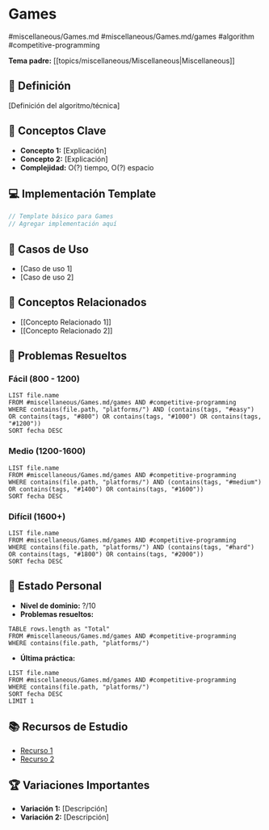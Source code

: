 # Games

#miscellaneous/Games.md #miscellaneous/Games.md/games #algorithm #competitive-programming

**Tema padre:** [[topics/miscellaneous/Miscellaneous|Miscellaneous]]

## 🎯 Definición
[Definición del algoritmo/técnica]

## 🔑 Conceptos Clave
- **Concepto 1:** [Explicación]
- **Concepto 2:** [Explicación]
- **Complejidad:** O(?) tiempo, O(?) espacio

## 💻 Implementación Template
```cpp
// Template básico para Games
// Agregar implementación aquí
```

## 🎯 Casos de Uso
- [Caso de uso 1]
- [Caso de uso 2]

## 🔗 Conceptos Relacionados
- [[Concepto Relacionado 1]]
- [[Concepto Relacionado 2]]

## 🧠 Problemas Resueltos
### Fácil (800 - 1200)
```dataview
LIST file.name
FROM #miscellaneous/Games.md/games AND #competitive-programming 
WHERE contains(file.path, "platforms/") AND (contains(tags, "#easy") OR contains(tags, "#800") OR contains(tags, "#1000") OR contains(tags, "#1200"))
SORT fecha DESC
```

### Medio (1200-1600)
```dataview
LIST file.name
FROM #miscellaneous/Games.md/games AND #competitive-programming 
WHERE contains(file.path, "platforms/") AND (contains(tags, "#medium") OR contains(tags, "#1400") OR contains(tags, "#1600"))
SORT fecha DESC
```

### Difícil (1600+)
```dataview
LIST file.name
FROM #miscellaneous/Games.md/games AND #competitive-programming 
WHERE contains(file.path, "platforms/") AND (contains(tags, "#hard") OR contains(tags, "#1800") OR contains(tags, "#2000"))
SORT fecha DESC
```

## 🎯 Estado Personal
- **Nivel de dominio:** ?/10
- **Problemas resueltos:** 
```dataview
TABLE rows.length as "Total"
FROM #miscellaneous/Games.md/games AND #competitive-programming 
WHERE contains(file.path, "platforms/")
```

- **Última práctica:** 
```dataview
LIST file.name
FROM #miscellaneous/Games.md/games AND #competitive-programming 
WHERE contains(file.path, "platforms/")
SORT fecha DESC
LIMIT 1
```

## 📚 Recursos de Estudio
- [Recurso 1](URL)
- [Recurso 2](URL)

## 🏆 Variaciones Importantes
- **Variación 1:** [Descripción]
- **Variación 2:** [Descripción]

